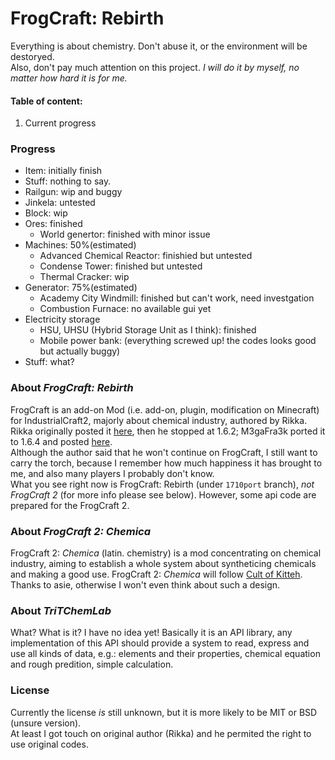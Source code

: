 # FrogCraft: Rebirth
Everything is about chemistry. Don't abuse it, or the environment will be destoryed.  
Also, don't pay much attention on this project. *I will do it by myself, no matter how hard it is for me.*  
#### Table of content:  
 1. Current progress

### Progress
* Item: initially finish
 * Stuff: nothing to say.
 * Railgun: wip and buggy
 * Jinkela: untested
* Block: wip  
 * Ores: finished  
   * World genertor: finished with minor issue  
 * Machines: 50%(estimated)  
    * Advanced Chemical Reactor: finishied but untested  
    * Condense Tower: finished but untested  
    * Thermal Cracker: wip  
 * Generator: 75%(estimated)  
    * Academy City Windmill: finished but can't work, need investgation   
    * Combustion Furnace: no available gui yet
 * Electricity storage  
    * HSU, UHSU (Hybrid Storage Unit as I think): finished
    * Mobile power bank: (everything screwed up! the codes looks good but actually buggy)
* Stuff: what?

### About _FrogCraft: Rebirth_
FrogCraft is an add-on Mod (i.e. add-on, plugin, modification on Minecraft) for IndustrialCraft2, majorly about chemical industry, authored by Rikka. Rikka originally posted it [here][link_origin], then he stopped at 1.6.2; M3gaFra3k ported it to 1.6.4 and posted [here](link_164port).  
Although the author said that he won't continue on FrogCraft, I still want to carry the torch, because I remember how much happiness it has brought to me, and also many players I probably don't know.  
What you see right now is FrogCraft: Rebirth (under `1710port` branch), *not FrogCraft 2* (for more info please see below). However, some api code are prepared for the FrogCraft 2.  

### About _FrogCraft 2: Chemica_
FrogCraft 2: *Chemica* (latin. chemistry) is a mod concentrating on chemical industry, aiming to establish a whole system about syntheticing chemicals and making a good use.
FrogCraft 2: *Chemica* will follow [Cult of Kitteh](http://asie.pl/kitteh/). 
Thanks to asie, otherwise I won't even think about such a design.

### About _TriTChemLab_
What? What is it? I have no idea yet! 
Basically it is an API library, any implementation of this API should provide a system to read, express and use all kinds of data, e.g.: elements and their properties, chemical equation and rough predition, simple calculation.

### License
Currently the license *is* still unknown, but it is more likely to be MIT or BSD (unsure version).  
At least I got touch on original author (Rikka) and he permited the right to use original codes.

[link_origin]: http://forum.industrial-craft.net/index.php?page=Thread&threadID=9458
[link_164port]: http://forum.industrial-craft.net/index.php?page=Thread&threadID=10447
